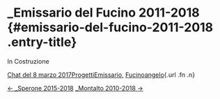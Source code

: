 \_Emissario del Fucino 2011-2018 {#emissario-del-fucino-2011-2018 .entry-title}
================================

In Costruzione

[Chat del 8 marzo 2017](index4efb.html?p=405 "Permalink a _Emissario del Fucino 2011-2018")[Progetti](index0b40.html?cat=9)[Emissario](index7457.html?tag=emissario), [Fucino](index11b4.html?tag=fucino)[angelo](indexcd64.html?author=1 "Vedi tutti gli articoli di angelo"){.url .fn .n}

[← \_Sperone 2015-2018](index23ea.html?p=403) [\_Montalto 2010-2018 →](indexffa6.html?p=407)
